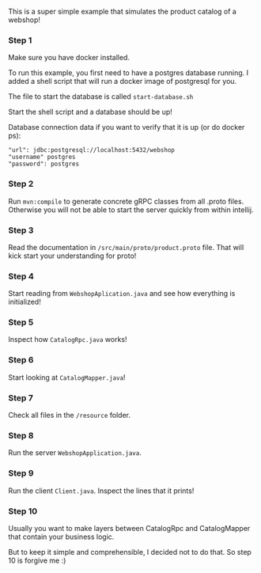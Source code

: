 This is a super simple example that simulates the product catalog of a webshop!

### Step 1
Make sure you have docker installed.

To run this example, you first need to have a postgres database running.
I added a shell script that will run a docker image of postgresql for you.

The file to start the database is called `start-database.sh`

Start the shell script and a database should be up!

Database connection data if you want to verify that it is up (or do docker ps):

    "url": jdbc:postgresql://localhost:5432/webshop
    "username" postgres
    "password": postgres

### Step 2
Run `mvn:compile` to generate concrete gRPC classes from all .proto files.
Otherwise you will not be able to start the server quickly from within intellij.

### Step 3
Read the documentation in `/src/main/proto/product.proto` file. 
That will kick start your understanding for proto!

### Step 4
Start reading from `WebshopAplication.java` and see how everything is initialized!

### Step 5
Inspect how `CatalogRpc.java` works!

### Step 6
Start looking at `CatalogMapper.java`!

### Step 7
Check all files in the `/resource` folder.

### Step 8
Run the server `WebshopApplication.java`.

### Step 9
Run the client `Client.java`.
Inspect the lines that it prints!

### Step 10
Usually you want to make layers between CatalogRpc and CatalogMapper that contain your business logic.

But to keep it simple and comprehensible, I decided not to do that.
So step 10 is forgive me :)

